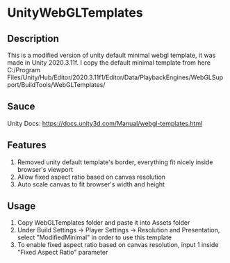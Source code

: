 # UnityWebGLTemplates

## Description
This is a modified version of unity default minimal webgl template, 
it was made in Unity 2020.3.11f. I copy the default minimal template 
from here C:/Program Files/Unity/Hub/Editor/2020.3.11f1/Editor/Data/PlaybackEngines/WebGLSupport/BuildTools/WebGLTemplates/

## Sauce
Unity Docs: https://docs.unity3d.com/Manual/webgl-templates.html

## Features
1. Removed unity default template's border, everything fit nicely inside browser's viewport
2. Allow fixed aspect ratio based on canvas resolution
3. Auto scale canvas to fit browser's width and height

## Usage
1. Copy WebGLTemplates folder and paste it into Assets folder
2. Under Build Settings -> Player Settings -> Resolution and Presentation, select "ModifiedMinimal" in order to use this template
3. To enable fixed aspect ratio based on canvas resolution, input 1 inside "Fixed Aspect Ratio" parameter